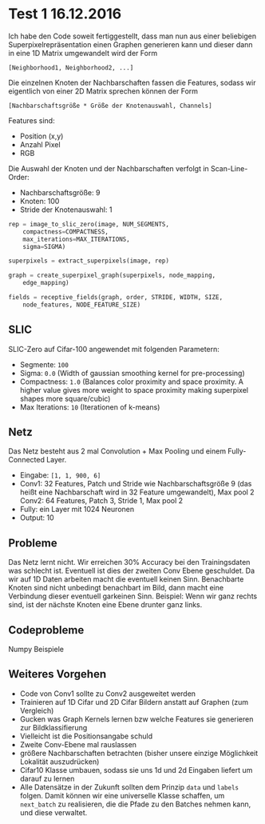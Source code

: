 # Test 1 16.12.2016

Ich habe den Code soweit fertiggestellt, dass man nun aus einer beliebigen
Superpixelrepräsentation einen Graphen generieren kann und dieser dann in eine
1D Matrix umgewandelt wird der Form

```
[Neighborhood1, Neighborhood2, ...]
```

Die einzelnen Knoten der Nachbarschaften fassen die Features, sodass wir
eigentlich von einer 2D Matrix sprechen können der Form

```
[Nachbarschaftsgröße * Größe der Knotenauswahl, Channels]
```

Features sind:
* Position (x,y)
* Anzahl Pixel
* RGB

Die Auswahl der Knoten und der Nachbarschaften verfolgt in Scan-Line-Order:

* Nachbarschaftsgröße: 9
* Knoten: 100
* Stride der Knotenauswahl: 1

```python
rep = image_to_slic_zero(image, NUM_SEGMENTS,
    compactness=COMPACTNESS,
    max_iterations=MAX_ITERATIONS,
    sigma=SIGMA)

superpixels = extract_superpixels(image, rep)

graph = create_superpixel_graph(superpixels, node_mapping,
    edge_mapping)

fields = receptive_fields(graph, order, STRIDE, WIDTH, SIZE,
    node_features, NODE_FEATURE_SIZE)
```

## SLIC

SLIC-Zero auf Cifar-100 angewendet mit folgenden Parametern:
* Segmente: `100`
* Sigma: `0.0` (Width of gaussian smoothing kernel for pre-processing)
* Compactness: `1.0` (Balances color proximity and space proximity. A higher
  value gives more weight to space proximity making superpixel shapes more
  square/cubic)
* Max Iterations: `10` (Iterationen of k-means)

## Netz

Das Netz besteht aus 2 mal Convolution + Max Pooling und einem Fully-Connected
Layer.

* Eingabe: `[1, 1, 900, 6]`
* Conv1: 32 Features, Patch und Stride wie Nachbarschaftsgröße 9 (das heißt
  eine Nachbarschaft wird in 32 Feature umgewandelt), Max pool 2
  Conv2: 64 Features, Patch 3, Stride 1, Max pool 2
* Fully: ein Layer mit 1024 Neuronen
* Output: 10

## Probleme

Das Netz lernt nicht. Wir erreichen 30% Accuracy bei den Trainingsdaten was
schlecht ist.
Eventuell ist dies der zweiten Conv Ebene geschuldet. Da wir auf 1D Daten 
arbeiten macht die eventuell keinen Sinn. Benachbarte Knoten sind nicht 
unbedingt benachbart im Bild, dann macht eine Verbindung dieser eventuell 
garkeinen Sinn. Beispiel: Wenn wir ganz rechts sind, ist der nächste Knoten 
eine Ebene drunter ganz links.

## Codeprobleme

Numpy Beispiele

## Weiteres Vorgehen

* Code von Conv1 sollte zu Conv2 ausgeweitet werden
* Trainieren auf 1D Cifar und 2D Cifar Bildern anstatt auf Graphen (zum 
  Vergleich)
* Gucken was Graph Kernels lernen bzw welche Features sie generieren zur 
  Bildklassifierung
* Vielleicht ist die Positionsangabe schuld
* Zweite Conv-Ebene mal rauslassen
* größere Nachbarschaften betrachten (bisher unsere einzige Möglichkeit 
  Lokalität auszudrücken)
* Cifar10 Klasse umbauen, sodass sie uns 1d und 2d Eingaben liefert um darauf 
  zu lernen
* Alle Datensätze in der Zukunft sollten dem Prinzip `data` und `labels` 
  folgen. Damit können wir eine universelle Klasse schaffen, um `next_batch` zu 
  realisieren, die die Pfade zu den Batches nehmen kann, und diese verwaltet.
